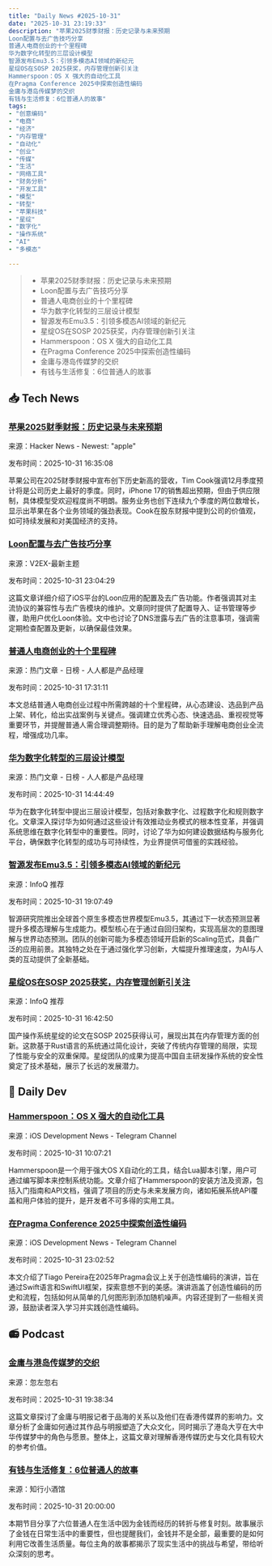 ```yaml
---
title: "Daily News #2025-10-31"
date: "2025-10-31 23:19:33"
description: "苹果2025财季财报：历史记录与未来预期
Loon配置与去广告技巧分享
普通人电商创业的十个里程碑
华为数字化转型的三层设计模型
智源发布Emu3.5：引领多模态AI领域的新纪元
星绽OS在SOSP 2025获奖，内存管理创新引关注
Hammerspoon：OS X 强大的自动化工具
在Pragma Conference 2025中探索创造性编码
金庸与港岛传媒梦的交织
有钱与生活修复：6位普通人的故事"
tags: 
- "创意编码"
- "电商"
- "经济"
- "内存管理"
- "自动化"
- "创业"
- "传媒"
- "生活"
- "网络工具"
- "财务分析"
- "开发工具"
- "模型"
- "转型"
- "苹果科技"
- "星绽"
- "数字化"
- "操作系统"
- "AI"
- "多模态"

---
```


> - 苹果2025财季财报：历史记录与未来预期
> - Loon配置与去广告技巧分享
> - 普通人电商创业的十个里程碑
> - 华为数字化转型的三层设计模型
> - 智源发布Emu3.5：引领多模态AI领域的新纪元
> - 星绽OS在SOSP 2025获奖，内存管理创新引关注
> - Hammerspoon：OS X 强大的自动化工具
> - 在Pragma Conference 2025中探索创造性编码
> - 金庸与港岛传媒梦的交织
> - 有钱与生活修复：6位普通人的故事

## 📥 Tech News

### [苹果2025财季财报：历史记录与未来预期](https://sixcolors.com/post/2025/10/apple-results-holiday-dunks-and-questions-dodged/)

来源：Hacker News - Newest: "apple"

发布时间：2025-10-31 16:35:08

苹果公司在2025财季财报中宣布创下历史新高的营收，Tim Cook强调12月季度预计将是公司历史上最好的季度。同时，iPhone 17的销售超出预期，但由于供应限制，具体模型受欢迎程度尚不明朗。服务业务也创下连续九个季度的两位数增长，显示出苹果在各个业务领域的强劲表现。Cook在股东财报中提到公司的价值观，如可持续发展和对美国经济的支持。

### [Loon配置与去广告技巧分享](https://www.v2ex.com/t/1169808)

来源：V2EX-最新主题

发布时间：2025-10-31 23:04:29

这篇文章详细介绍了iOS平台的Loon应用的配置及去广告功能。作者强调其对主流协议的兼容性与去广告模块的维护。文章同时提供了配置导入、证书管理等步骤，助用户优化Loon体验。文中也讨论了DNS泄露与去广告的注意事项，强调需定期检查配置及更新，以确保最佳效果。

### [普通人电商创业的十个里程碑](https://www.woshipm.com/operate/6285661.html)

来源：热门文章 - 日榜 - 人人都是产品经理

发布时间：2025-10-31 17:31:11

本文总结普通人电商创业过程中所需跨越的十个里程碑，从心态建设、选品到产品上架、转化，给出实战案例与关键点。强调建立优秀心态、快速选品、重视视觉等重要环节，并提醒普通人需合理调整期待。目的是为了帮助新手理解电商创业全流程，增强成功几率。

### [华为数字化转型的三层设计模型](https://www.woshipm.com/pd/6285777.html)

来源：热门文章 - 日榜 - 人人都是产品经理

发布时间：2025-10-31 14:44:49

华为在数字化转型中提出三层设计模型，包括对象数字化、过程数字化和规则数字化。文章深入探讨华为如何通过这些设计有效推动业务模式的根本性变革，并强调系统思维在数字化转型中的重要性。同时，讨论了华为如何建设数据结构与服务化平台，确保数字化转型的成功与可持续性，为业界提供可借鉴的实践经验。

### [智源发布Emu3.5：引领多模态AI领域的新纪元](https://www.infoq.cn/article/VP8MogEtsbjOroDfrcsE)

来源：InfoQ 推荐

发布时间：2025-10-31 19:07:49

智源研究院推出全球首个原生多模态世界模型Emu3.5，其通过下一状态预测显著提升多模态理解与生成能力。模型核心在于通过自回归架构，实现高层次的意图理解与世界动态预测。团队的创新可能为多模态领域开启新的Scaling范式，具备广泛的应用前景。其独特之处在于通过强化学习创新，大幅提升推理速度，为AI与人类的互动提供了全新基础。

### [星绽OS在SOSP 2025获奖，内存管理创新引关注](https://www.infoq.cn/article/67Og3rp0dclhTtzUQ21O)

来源：InfoQ 推荐

发布时间：2025-10-31 16:42:50

国产操作系统星绽的论文在SOSP 2025获得认可，展现出其在内存管理方面的创新。这款基于Rust语言的系统通过简化设计，突破了传统内存管理的局限，实现了性能与安全的双重保障。星绽团队的成果为提高中国自主研发操作系统的安全性奠定了技术基础，展示了长远的发展潜力。

## 💾 Daily Dev

### [Hammerspoon：OS X 强大的自动化工具](https://github.com/Hammerspoon/hammerspoon)

来源：iOS Development News - Telegram Channel

发布时间：2025-10-31 10:07:21

Hammerspoon是一个用于强大OS X自动化的工具，结合Lua脚本引擎，用户可通过编写脚本来控制系统功能。文章介绍了Hammerspoon的安装方法及资源，包括入门指南和API文档，强调了项目的历史与未来发展方向，诸如拓展系统API覆盖和用户体验的提升，是开发者不可多得的实用工具。

### [在Pragma Conference 2025中探索创造性编码](https://www.createwithswift.com/create-with-swift-at-pragma-conference-2025/)

来源：iOS Development News - Telegram Channel

发布时间：2025-10-31 23:02:52

本文介绍了Tiago Pereira在2025年Pragma会议上关于创造性编码的演讲，旨在通过Swift语言和SwiftUI框架，探索意想不到的美感。演讲涵盖了创造性编码的历史和流程，包括如何从简单的几何图形到添加随机噪声。内容还提到了一些相关资源，鼓励读者深入学习并实践创造性编码。

## 📻 Podcast

### [金庸与港岛传媒梦的交织](https://www.xiaoyuzhoufm.com/episode/69048d6848dbe0eb56c9088b)

来源：忽左忽右

发布时间：2025-10-31 19:38:34

这篇文章探讨了金庸与明报记者于品海的关系以及他们在香港传媒界的影响力。文章分析了金庸如何通过其作品与明报塑造了大众文化，同时揭示了港岛大亨在大中华传媒梦中的角色与愿景。整体上，这篇文章对理解香港传媒历史与文化具有较大的参考价值。

### [有钱与生活修复：6位普通人的故事](https://www.xiaoyuzhoufm.com/episode/69046b7b65ab4ef684c481b0)

来源：知行小酒馆

发布时间：2025-10-31 20:00:00

本期节目分享了六位普通人在生活中因为金钱而经历的转折与修复时刻。故事展示了金钱在日常生活中的重要性，但也提醒我们，金钱并不是全部，最重要的是如何利用它改善生活质量。每位主角的故事都揭示了现实生活中的挑战与希望，带给听众深刻的思考。
